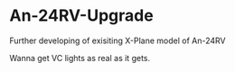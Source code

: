 # An-24RV-Upgrade
Further developing of exisiting X-Plane model of An-24RV

Wanna get VC lights as real as it gets.
